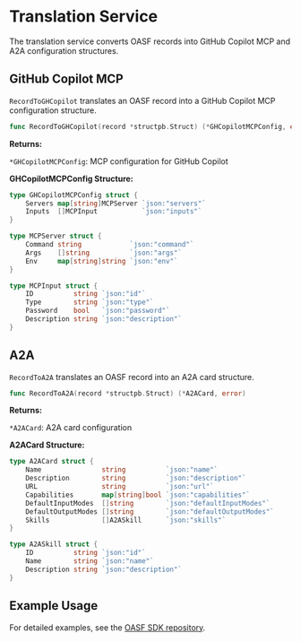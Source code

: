 # Translation Service

The translation service converts OASF records into GitHub Copilot MCP and A2A configuration structures.

## GitHub Copilot MCP

`RecordToGHCopilot` translates an OASF record into a GitHub Copilot MCP configuration structure.

```go
func RecordToGHCopilot(record *structpb.Struct) (*GHCopilotMCPConfig, error)
```

**Returns:**

`*GHCopilotMCPConfig`: MCP configuration for GitHub Copilot

**GHCopilotMCPConfig Structure:**

```go
type GHCopilotMCPConfig struct {
    Servers map[string]MCPServer `json:"servers"`
    Inputs  []MCPInput           `json:"inputs"`
}

type MCPServer struct {
    Command string            `json:"command"`
    Args    []string          `json:"args"`
    Env     map[string]string `json:"env"`
}

type MCPInput struct {
    ID          string `json:"id"`
    Type        string `json:"type"`
    Password    bool   `json:"password"`
    Description string `json:"description"`
}
```

## A2A

`RecordToA2A` translates an OASF record into an A2A card structure.

```go
func RecordToA2A(record *structpb.Struct) (*A2ACard, error)
```

**Returns:**

`*A2ACard`: A2A card configuration

**A2ACard Structure:**

```go
type A2ACard struct {
    Name               string          `json:"name"`
    Description        string          `json:"description"`
    URL                string          `json:"url"`
    Capabilities       map[string]bool `json:"capabilities"`
    DefaultInputModes  []string        `json:"defaultInputModes"`
    DefaultOutputModes []string        `json:"defaultOutputModes"`
    Skills             []A2ASkill      `json:"skills"`
}

type A2ASkill struct {
    ID          string `json:"id"`
    Name        string `json:"name"`
    Description string `json:"description"`
}
```

## Example Usage

For detailed examples, see the [OASF SDK repository](https://github.com/agntcy/oasf-sdk/blob/main/USAGE.md).
